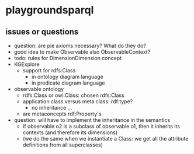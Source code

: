 # playgroundsparql

## issues or questions

- question: are pie axioms necessary? What do they do?
- good idea to make Observable also ObservableContext?
- todo: rules for DimensionDimension concept
- KGExplore
  - support for rdfs:Class
    - in ontology diagram language
    - in predicate diagram language
- observable ontology
  - rdfs:Class or owl:Class: chosen rdfs:Class
  - application class versus meta class: rdf:type?
    - no inheritance ...
  - are metaconcepts rdf:Property's  
- question: will have to implement the inheritance in the semantics
  - if observable o2 is a subclass of observable o1, then it inherits its contexts (and therefore its dimensions)
  - (we do the same when we instantiate a Class: we get all the attribute definitions from all superclasses)
